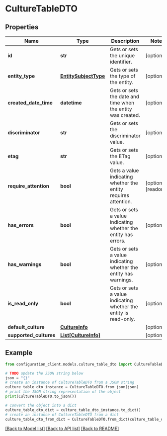 # CultureTableDTO


## Properties

Name | Type | Description | Notes
------------ | ------------- | ------------- | -------------
**id** | **str** | Gets or sets the unique identifier. | [optional] 
**entity_type** | [**EntitySubjectType**](EntitySubjectType.md) | Gets or sets the type of the entity. | [optional] 
**created_date_time** | **datetime** | Gets or sets the date and time when the entity was created. | [optional] 
**discriminator** | **str** | Gets or sets the discriminator value. | [optional] 
**etag** | **str** | Gets or sets the ETag value. | [optional] 
**require_attention** | **bool** | Gets a value indicating whether the entity requires attention. | [optional] [readonly] 
**has_errors** | **bool** | Gets or sets a value indicating whether the entity has errors. | [optional] 
**has_warnings** | **bool** | Gets or sets a value indicating whether the entity has warnings. | [optional] 
**is_read_only** | **bool** | Gets or sets a value indicating whether the entity is read-only. | [optional] 
**default_culture** | [**CultureInfo**](CultureInfo.md) |  | [optional] 
**supported_cultures** | [**List[CultureInfo]**](CultureInfo.md) |  | [optional] 

## Example

```python
from configuration_client.models.culture_table_dto import CultureTableDTO

# TODO update the JSON string below
json = "{}"
# create an instance of CultureTableDTO from a JSON string
culture_table_dto_instance = CultureTableDTO.from_json(json)
# print the JSON string representation of the object
print(CultureTableDTO.to_json())

# convert the object into a dict
culture_table_dto_dict = culture_table_dto_instance.to_dict()
# create an instance of CultureTableDTO from a dict
culture_table_dto_from_dict = CultureTableDTO.from_dict(culture_table_dto_dict)
```
[[Back to Model list]](../README.md#documentation-for-models) [[Back to API list]](../README.md#documentation-for-api-endpoints) [[Back to README]](../README.md)


